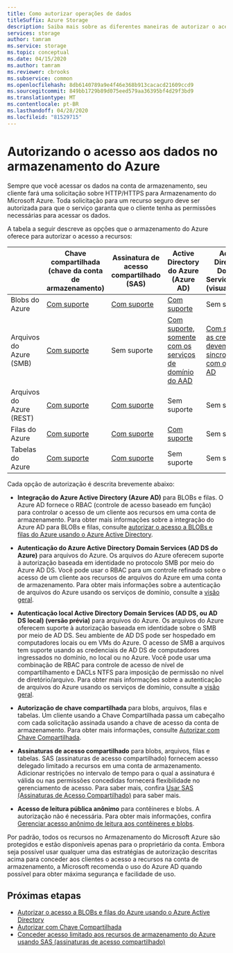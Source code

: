 ```yaml
---
title: Como autorizar operações de dados
titleSuffix: Azure Storage
description: Saiba mais sobre as diferentes maneiras de autorizar o acesso ao armazenamento do Azure, incluindo Azure Active Directory, autorização de chave compartilhada ou SAS (assinaturas de acesso compartilhado).
services: storage
author: tamram
ms.service: storage
ms.topic: conceptual
ms.date: 04/15/2020
ms.author: tamram
ms.reviewer: cbrooks
ms.subservice: common
ms.openlocfilehash: 8db6140789a9e4f46e368b913cacacd21609ccd9
ms.sourcegitcommit: 849bb1729b89d075eed579aa36395bf4d29f3bd9
ms.translationtype: MT
ms.contentlocale: pt-BR
ms.lasthandoff: 04/28/2020
ms.locfileid: "81529715"
---
```

# <a name="authorizing-access-to-data-in-azure-storage"></a>Autorizando o acesso aos dados no armazenamento do Azure

Sempre que você acessar os dados na conta de armazenamento, seu cliente fará uma solicitação sobre HTTP/HTTPS para Armazenamento do Microsoft Azure. Toda solicitação para um recurso seguro deve ser autorizada para que o serviço garanta que o cliente tenha as permissões necessárias para acessar os dados.

A tabela a seguir descreve as opções que o armazenamento do Azure oferece para autorizar o acesso a recursos:

|  |Chave compartilhada (chave da conta de armazenamento)  |Assinatura de acesso compartilhado (SAS)  |Active Directory do Azure (Azure AD)  |Active Directory Domain Services local (visualização) |Acesso de leitura público anônimo  |
|---------|---------|---------|---------|---------|---------|
|Blobs do Azure     |[Com suporte](/rest/api/storageservices/authorize-with-shared-key/)         |[Com suporte](storage-sas-overview.md)         |[Com suporte](storage-auth-aad.md)         |Sem suporte|[Com suporte](../blobs/storage-manage-access-to-resources.md)         |
|Arquivos do Azure (SMB)     |[Com suporte](/rest/api/storageservices/authorize-with-shared-key/)         |Sem suporte         |[Com suporte, somente com os serviços de domínio do AAD](../files/storage-files-active-directory-overview.md)         |[Com suporte, as credenciais devem ser sincronizadas com o Azure AD](../files/storage-files-active-directory-overview.md)|Sem suporte         |
|Arquivos do Azure (REST)     |[Com suporte](/rest/api/storageservices/authorize-with-shared-key/)         |[Com suporte](storage-sas-overview.md)         |Sem suporte         |Sem suporte |Sem suporte         |
|Filas do Azure     |[Com suporte](/rest/api/storageservices/authorize-with-shared-key/)         |[Com suporte](storage-sas-overview.md)         |[Com suporte](storage-auth-aad.md)         |Sem suporte | Sem suporte         |
|Tabelas do Azure     |[Com suporte](/rest/api/storageservices/authorize-with-shared-key/)         |[Com suporte](storage-sas-overview.md)         |Sem suporte         |Sem suporte| Sem suporte         |

Cada opção de autorização é descrita brevemente abaixo:

- **Integração do Azure Active Directory (Azure AD)** para BLOBs e filas. O Azure AD fornece o RBAC (controle de acesso baseado em função) para controlar o acesso de um cliente aos recursos em uma conta de armazenamento. Para obter mais informações sobre a integração do Azure AD para BLOBs e filas, consulte [autorizar o acesso a BLOBs e filas do Azure usando o Azure Active Directory](storage-auth-aad.md).

- **Autenticação do Azure Active Directory Domain Services (AD DS do Azure)** para arquivos do Azure. Os arquivos do Azure oferecem suporte à autorização baseada em identidade no protocolo SMB por meio do Azure AD DS. Você pode usar o RBAC para um controle refinado sobre o acesso de um cliente aos recursos de arquivos do Azure em uma conta de armazenamento. Para obter mais informações sobre a autenticação de arquivos do Azure usando os serviços de domínio, consulte a [visão geral](../files/storage-files-active-directory-overview.md).

- **Autenticação local Active Directory Domain Services (AD DS, ou AD DS local) (versão prévia)** para arquivos do Azure. Os arquivos do Azure oferecem suporte à autorização baseada em identidade sobre o SMB por meio de AD DS. Seu ambiente de AD DS pode ser hospedado em computadores locais ou em VMs do Azure. O acesso de SMB a arquivos tem suporte usando as credenciais de AD DS de computadores ingressados no domínio, no local ou no Azure. Você pode usar uma combinação de RBAC para controle de acesso de nível de compartilhamento e DACLs NTFS para imposição de permissão no nível de diretório/arquivo. Para obter mais informações sobre a autenticação de arquivos do Azure usando os serviços de domínio, consulte a [visão geral](../files/storage-files-active-directory-overview.md).

- **Autorização de chave compartilhada** para blobs, arquivos, filas e tabelas. Um cliente usando a Chave Compartilhada passa um cabeçalho com cada solicitação assinada usando a chave de acesso da conta de armazenamento. Para obter mais informações, consulte [Autorizar com Chave Compartilhada](/rest/api/storageservices/authorize-with-shared-key/).
- **Assinaturas de acesso compartilhado** para blobs, arquivos, filas e tabelas. SAS (assinaturas de acesso compartilhado) fornecem acesso delegado limitado a recursos em uma conta de armazenamento. Adicionar restrições no intervalo de tempo para o qual a assinatura é válida ou nas permissões concedidas fornecerá flexibilidade no gerenciamento de acesso. Para saber mais, confira [Usar SAS (Assinaturas de Acesso Compartilhado)](storage-sas-overview.md) para saber mais.
- **Acesso de leitura pública anônimo** para contêineres e blobs. A autorização não é necessária. Para obter mais informações, confira [Gerenciar acesso anônimo de leitura aos contêineres e blobs](../blobs/storage-manage-access-to-resources.md).  

Por padrão, todos os recursos no Armazenamento do Microsoft Azure são protegidos e estão disponíveis apenas para o proprietário da conta. Embora seja possível usar qualquer uma das estratégias de autorização descritas acima para conceder aos clientes o acesso a recursos na conta de armazenamento, a Microsoft recomenda o uso do Azure AD quando possível para obter máxima segurança e facilidade de uso.

## <a name="next-steps"></a>Próximas etapas

- [Autorizar o acesso a BLOBs e filas do Azure usando o Azure Active Directory](storage-auth-aad.md)
- [Autorizar com Chave Compartilhada](/rest/api/storageservices/authorize-with-shared-key/)
- [Conceder acesso limitado aos recursos de armazenamento do Azure usando SAS (assinaturas de acesso compartilhado)](storage-sas-overview.md)
